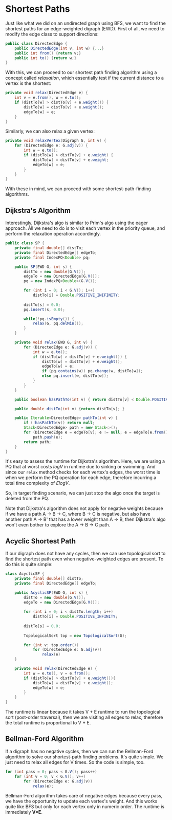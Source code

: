 # Shortest Paths

Just like what we did on an undirected graph using BFS, we want to find the shortest paths for an edge-weighted digraph (EWD). First of all, we need to modify the edge class to support directions:

```java
public class DirectedEdge {
    public DirectedEdge(int v, int w) {...}
    public int from() {return v;}
    public int to() {return w;}
}
```
With this, we can proceed to our shortest path finding algorithm using a concept called *relaxation*, which essentially test if the current distance to a vertex is the shortest:

```java
private void relax(DirectedEdge e) {
    int v = e.from(), w = e.to();
    if (distTo[w] > distTo[v] + e.weight()) {
        distTo[w] = distTo[v] + e.weight();
        edgeTo[w] = e;
    }
}
```

Similarly, we can also relax a given vertex:

```java
private void relaxVertex(Digraph G, int v) {
    for (DirectedEdge e: G.adj(v)) {
        int w = e.to();
        if (distTo[w] > distTo[v] + e.weight) {
            distTo[w] = distTo[v] + e.weight;
            edgeTo[w] = e;
        }
    }
}
```
With these in mind, we can proceed with some shortest-path-finding algorithms. 

## Dijkstra's Algorithm

Interestingly, Dijkstra's algo is similar to Prim's algo using the eager approach. All we need to do is to visit each vertex in the priority queue, and perform the relaxation operation accordingly.

```java
public class SP {
    private final double[] distTo;
    private final DirectedEdge[] edgeTo;
    private final IndexPQ<Double> pq;

    public SP(EWD G, int s) {
        distTo = new double[G.V()];
        edgeTo = new DirectedEdge[G.V()];
        pq = new IndexPQ<Double>(G.V());

        for (int i = 0; i < G.V(); i++)
            distTo[i] = Double.POSITIVE_INIFINITY;
        
        distTo[s] = 0.0;
        pq.insert(s, 0.0);

        while(!pq.isEmpty()) {
            relax(G, pq.delMin());
        }
    }

    private void relax(EWD G, int v) {
        for (DirectedEdge e: G.adj(v)) {
            int w = e.to();
            if (distTo[w] > distTo[v] + e.weight()) {
                distTo[w] = distTo[v] + e.weight();
                edgeTo[w] = e;
                if (pq.contains(w)) pq.change(w, distTo[w]);
                else pq.insert(w, distTo[w]);
            }
        }
    }

    public boolean hasPathTo(int v) { return distTo[v] < Double.POSITIVE_INFINITY;}

    public double distTo(int v) {return distTo[v]; }

    public Iterable<DirectedEdge> pathTo(int v) {
        if (!hasPathTo(v)) return null;
        Stack<DirectedEdge> path = new Stack<>();
        for (DirectedEdge e = edgeTo[v]; e != null; e = edgeTo[e.from()])
            path.push(e);
        return path;
    }
} 
```
It's easy to assess the runtime for Dijkstra's algorithm. Here, we are using a PQ that at worst costs *logV* in runtime due to sinking or swimming. And since our `relax` method checks for each vertex's edges, the worst time is when we perform the PQ operation for each edge, therefore incurring a total time complexity of *ElogV*.

So, in target finding scenario, we can just stop the algo once the target is deleted from the PQ.

Note that Dijkstra's algorithm does not apply for negative weights because if we have a path A -> B -> C, where B -> C is negative, but also have another path A -> B' that has a lower weight than A -> B, then Dijkstra's algo won't even bother to explore the A -> B -> C path.

## Acyclic Shortest Path

If our digraph does not have any cycles, then we can use topological sort to find the shortest path even when negative-weighted edges are present. To do this is quite simple:

```java
class AcyclicSP {
    private final double[] distTo;
    private final DirectedEdge[] edgeTo;

    public AcyclicSP(EWD G, int s) {
        distTo = new double[G.V()];
        edgeTo = new DirectedEdge[G.V()];
        
        for (int i = 0; i < distTo.length; i++) 
            distTo[i] = Double.POSITIVE_INFINITY;
        
        distTo[s] = 0.0;
        
        TopologicalSort top = new TopologicalSort(G);

        for (int v: top.order())
            for (DirectedEdge e: G.adj(v))
                relax(e)
    }

    private void relax(DirectedEdge e) {
        int w = e.to(), v = e.from();
        if (distTo[w] > distTo[v] + e.weight()){
            distTo[w] = distTo[v] + e.weight();
            edgeTo[w] = e;
        }
    }
}
``` 

The runtime is linear because it takes V + E runtime to run the topological sort (post-order traversal), then we are visiting all edges to relax, therefore the total runtime is proportional to V + E.

## Bellman-Ford Algorithm

If a digraph has no negative cycles, then we can run the Bellman-Ford algorithm to solve our shortest-path finding problems. It's quite simple. We just need to relax all edges for V times. So the code is simple, too.

```java
for (int pass = 0; pass < G.V(); pass++)
    for (int v = 0; v < G.V(); v++)
        for (DirectedEdge e: G.adj(v))
            relax(e);
```
Bellman-Ford algorithm takes care of negative edges because every pass, we have the opportunity to update each vertex's weight. And this works quite like BFS but only for each vertex only in numeric order. The runtime is immediately **V*E**.